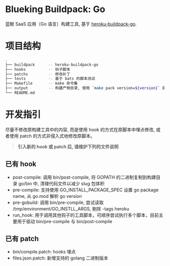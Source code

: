 # Blueking Buildpack: Go

蓝鲸 SaaS 应用（Go 语言）构建工具, 基于 [heroku-buildpack-go](https://elements.heroku.com/buildpacks/heroku/heroku-buildpack-go).

# 项目结构
```bash
.
├── buildpack      -- heroku-buildpack-go
├── hooks          -- 钩子脚本
├── patchs         -- 修改补丁
├── tests          -- 基于 bats 的脚本测试
├── Makefile       -- make 命令集
├── output         -- 构建产物目录, 使用 `make pack version=${version}` 后自动生成
└── README.md
```

# 开发指引
尽量不修改原构建工具中的内容, 而是使用 hook 的方式在原脚本中埋点修改, 或者使用 patch 的方式非侵入式地修改原脚本。
> **引入新的 hook 或 patch 后, 请维护下列的文件说明**

## 已有 hook
- post-compile: 调用 bin/post-compile, 将 GOPATH 的二进制复制到构建目录 go/bin 中, 清理代码文件以减少 slug 包体积
- pre-compile: 支持使用 GO_INSTALL_PACKAGE_SPEC 设置 go package name, 从 go.mod 解析 go version
- pre-gobuild: 调用 bin/pre-compile, 尝试读取 /tmp/environment/GO_INSTLL_ARGS, 剔除 -tags heroku
- run_hook: 用于调用其他钩子的工具脚本，可顺序尝试执行多个脚本，目前主要用于驱动 bin/pre-compile 与 bin/post-compile

## 已有 patch
- bin/compile.patch: hooks 埋点
- files.json.patch: 新增支持的 golang 二进制版本